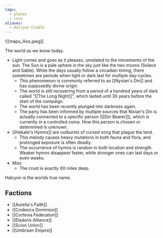 ```yaml
---
tags:
  - places
  - lore
aliases:
  - Halcyon Cradle
---
```

![[maps_Ilios.jpeg]]

The world as we know today. 

* Light comes and goes as it pleases, unrelated to the movements of the sun. The Sun is a pale sphere in the sky just like the two moons (Solace and Sable). While the days usually follow a circadian timing, there sometimes are periods when light or dark last for multiple day-cycles. 
	* This phenomenon is commonly referred to as [[Nyxian's Din]] and has supposedly divine origin.
	* The world is still recovering from a period of a hundred years of dark called "[[The Long Night]]", which lasted until 30 years before the start of the campaign.
	* The world has been recently plunged into darkness again.
	* The party has been informed by multiple sources that Nixian's Din is actually connected to a specific person ([[Din Bearer]]), which is currently in a controlled coma. How this person is chosen or determined is unknown. 
* [[Hekate's Hymns]] are outbursts of cursed song that plague the land. 
	* This melody causes heavy mutations in both fauna and flora, and prolonged exposure is often deadly. 
	* The occurrence of hymns is random in both location and strength. Weaker hymns disappear faster, while stronger ones can last days or even weeks.
* Misc 
	* The crust is exactly 60 miles deep.

Halcyon is the worlds true name.


## Factions

* [[Aurelia's Faith]]
* [[Codexica Dominion]]
* [[Cortevia Federation]]
* [[Eladorix Alliance]]
* [[Scion Union]]
* [[Umbraen Empire]]

